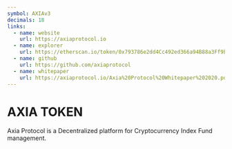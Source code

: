 ```yaml
---
symbol: AXIAv3
decimals: 18
links:
  - name: website
    url: https://axiaprotocol.io
  - name: explorer
    url: https://etherscan.io/token/0x793786e2dd4Cc492ed366a94B88a3Ff9ba5E7546
  - name: github
    url: https://github.com/axiaprotocol
  - name: whitepaper
    url: https://axiaprotocol.io/Axia%20Protocol%20Whitepaper%202020.pdf
---
```


# AXIA TOKEN

Axia Protocol is a Decentralized platform for Cryptocurrency Index Fund management.
